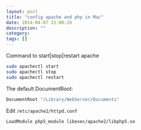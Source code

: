 ```yaml
---
layout: post
title: "config apache and php in Mac"
date: 2014-04-07 15:00:29
description: ""
category: 
tags: []
---
```


Command to start|stop|restart apache

```bash
sudo apachectl start
sudo apachectl stop
sudo apachectl restart
```

The default DocumentRoot:

```bash
DocumentRoot "/Library/WebServer/Documents"
```
Edit `/etc/apache2/httpd.conf`

```bash
LoadModule php5_module libexec/apache2/libphp5.so
```